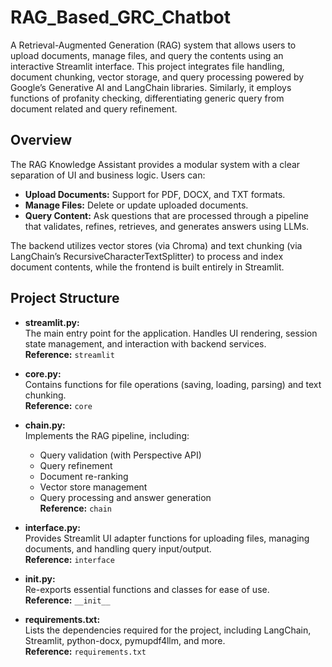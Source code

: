 # RAG_Based_GRC_Chatbot
A Retrieval-Augmented Generation (RAG) system that allows users to upload documents, manage files, and query the contents using an interactive Streamlit interface. This project integrates file handling, document chunking, vector storage, and query processing powered by Google’s Generative AI and LangChain libraries. Similarly, it employs functions of profanity checking, differentiating generic query from document related and query refinement.

## Overview

The RAG Knowledge Assistant provides a modular system with a clear separation of UI and business logic. Users can:

- **Upload Documents:** Support for PDF, DOCX, and TXT formats.
- **Manage Files:** Delete or update uploaded documents.
- **Query Content:** Ask questions that are processed through a pipeline that validates, refines, retrieves, and generates answers using LLMs.

The backend utilizes vector stores (via Chroma) and text chunking (via LangChain’s RecursiveCharacterTextSplitter) to process and index document contents, while the frontend is built entirely in Streamlit.

## Project Structure

- **streamlit.py:**  
  The main entry point for the application. Handles UI rendering, session state management, and interaction with backend services.  
  **Reference:** `streamlit`

- **core.py:**  
  Contains functions for file operations (saving, loading, parsing) and text chunking.  
  **Reference:** `core`

- **chain.py:**  
  Implements the RAG pipeline, including:
  - Query validation (with Perspective API)
  - Query refinement
  - Document re-ranking
  - Vector store management
  - Query processing and answer generation  
  **Reference:** `chain`

- **interface.py:**  
  Provides Streamlit UI adapter functions for uploading files, managing documents, and handling query input/output.  
  **Reference:** `interface`

- **__init__.py:**  
  Re-exports essential functions and classes for ease of use.  
  **Reference:** `__init__`

- **requirements.txt:**  
  Lists the dependencies required for the project, including LangChain, Streamlit, python-docx, pymupdf4llm, and more.  
  **Reference:** `requirements.txt`
